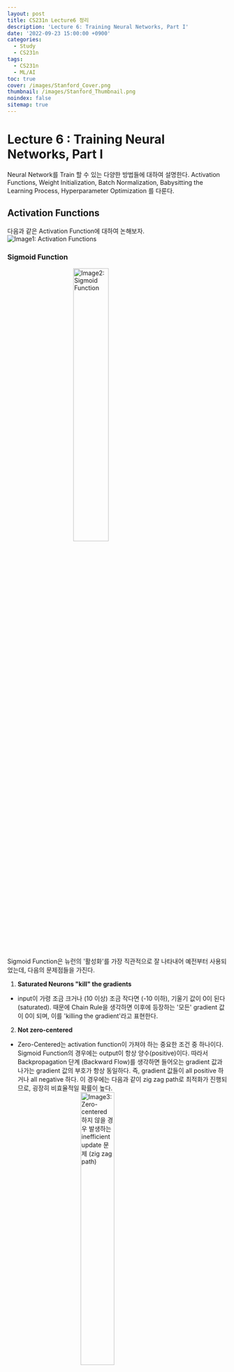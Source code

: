 ```yaml
---
layout: post
title: CS231n Lecture6 정리
description: 'Lecture 6: Training Neural Networks, Part I'
date: '2022-09-23 15:00:00 +0900'
categories:
  - Study
  - CS231n
tags:
  - CS231n
  - ML/AI
toc: true
cover: /images/Stanford_Cover.png
thumbnail: /images/Stanford_Thumbnail.png
noindex: false
sitemap: true
---
```


# Lecture 6 : Training Neural Networks, Part I
Neural Network를 Train 할 수 있는 다양한 방법들에 대하여 설명한다. Activation Functions, Weight Initialization, Batch Normalization, Babysitting the Learning Process, Hyperparameter Optimization 를 다룬다. 

<!-- more -->

## Activation Functions
다음과 같은 Activation Function에 대하여 논해보자.
 <img src='../../../../images/post/CS231n_Lecture6_Img1.jpg' alt='Image1: Activation Functions' style="display: block; margin: 0 auto"> </img>

### Sigmoid Function
 <img src='../../../../images/post/CS231n_Lecture6_Img2.jpg' alt='Image2: Sigmoid Function' style="display: block; margin: 0 auto; width: 40% ; height: 40%"> </img>

Sigmoid Function은 뉴런의 '활성화'를 가장 직관적으로 잘 나타내어 예전부터 사용되었는데, 다음의 문제점들을 가진다. 

1) **Saturated Neurons "kill" the gradients**
- input이 가령 조금 크거나 (10 이상) 조금 작다면 (-10 이하), 기울기 값이 0이 된다 (saturated). 때문에 Chain Rule을 생각하면 이후에 등장하는 '모든' gradient 값이 0이 되며, 이를 'killing the gradient'라고 표현한다. 

2) **Not zero-centered**
- Zero-Centered는 activation function이 가져야 하는 중요한 조건 중 하나이다. Sigmoid Function의 경우에는 output이 항상 양수(positive)이다. 따라서 Backpropagation 단계 (Backward Flow)를 생각하면 들어오는 gradient 값과 나가는 gradient 값의 부호가 항상 동일하다. 즉, gradient 값들이 all positive 하거나 all negative 하다. 이 경우에는 다음과 같이 zig zag path로 최적화가 진행되므로, 굉장히 비효율적일 확률이 높다.
 <img src='../../../../images/post/CS231n_Lecture6_Img3.jpg' alt='Image3: Zero-centered 하지 않을 경우 발생하는 inefficient update 문제 (zig zag path)' style="display: block; margin: 0 auto; width: 40% ; height: 40%"> </img>

3) exp() is computationally expensive

위의 $tanh(x)$ function은 zero centered 라는 점에서 sigmoid function 보다 좋지만, saturated 되었을 때 발생하는 gradient killing 문제는 해결되지 않았다. 

### ReLU Function (Rectified Linear Unit)
 <img src='../../../../images/post/CS231n_Lecture6_Img4.jpg' alt='Image4: ReLU Function' style="display: block; margin: 0 auto; width: 40% ; height: 40%"> </img>

ReLU function은 + region 에서 saturate 되지 않고, very computationally efficient 하며, sigmoid와 tanh에 비해 빨리 수렴한다(약 6배)는 장점이 있지만, zero-centered 하지 않다. 절반의 영역(- region)에서 saturate 되므로, 아주 작은 양의 bias를 통해 ReLU neuron을 initialize 하는 것이 좋다. 

ReLU function의 문제들을 극복하기 위하여 Leaky ReLU(saturate 하지 않으며, 따라서 뉴런이 "죽지" 않는다), ELU(Leaky ReLU에 비해 노이즈에 강하지만 computationally expensive한 exp 연산이 필요함) 등을 이용한다.

### 요약
- **ReLU** 를 이용하라. (learning rate의 선정에 유의한다)
- **Leaky ReLU, Maxout, ELU**를 시도해봐라.
- tanh 를 시도해 보되, 큰 기대는 하지 마라.
- **Sigmoid는 사용하지 마라**

## Weight Initialization
Fully Connected Net 에서 등장하는 weight $W$ 는 모델이 학습을 통하여 최적의 값을 정해 나간다(backprop). 그렇다면, 처음에는 어떤 값들로 초기화를 해 주어야 하는가?

Idea 1 ) **W = 0** init  
모든 값들을 0으로 초기화하는 방법은 어떨까. 결론적으로, 이는 **절대 하지 말아야 하는 방법**이다. 이 경우에는 모든 뉴런들이 같은 행위를 하여, 결국 같은 gradient 값을 가지며, 같은 양만큼 update 될 것이다. 따라서 많은 뉴런이 전혀 의미가 없어진다. 

Idea 2 ) **Small Random Numbers** init  
가령 `weight_scale` 같은 걸 지정하여 `W = np.random.randn(D, H) * weight_scale` 와 같이 랜덤하게 주는 방법이다. 이 경우는 작은 네트워크에선 잘 들어맞지만, **네트워크가 깊어질수록 문제**가 생긴다. `weight_scale`의 정도에 따라 초기 값들이 작으면 계속해서 작은 gradient가 만들어져 작은 값을 넘겨준다(backprop). 따라서 최종적으로 모든 뉴런의 activation이 0으로 몰리게 된다. (모든 뉴런이 죽음) 초기 값들이 크다면, activation이 모두 1이나 -1로 몰리게 된다. (모든 뉴런이 포화) 두 경우 다 네트워크의 층이 의미가 없어지는 방향이므로 좋지 못하다.

Idea 3 ) **Xavier** init  
input의 variance와 output의 variance를 같게 유지하자는 것이 목표인데, 결과적으로 굉장히 잘 들어맞는다! 각 layer의 입력에 대략적인 unit gaussian 형태가 입력되기 때문에 위에서 언급한 문제가 발생하는 것을 방지한다. 단 ReLU를 사용할 때에는 절반의 뉴런이 어차피 죽게 되기 때문에, 추가적으로 /2 를 붙여주어야 한다. 

강의에서 General Rule of Thumb으로, Xavier부터 시작하라는 조언을 해 주었다.

## Batch Normalization
- **배치 단위로 입력 데이터를 (각 dimension에 대하여) 정규화**시키는 행위를 의미한다. (아래 사진 참고)
<img src='../../../../images/post/CS231n_Lecture6_Img5.jpg' alt='Image5: Batch Normalization' style="display: block; margin: 0 auto; width: 80% ; height: 80%"> </img>

- 참고로, dimension(feature) 단위로 mean과 std를 계산하여 정규화를 진행하는 Batch Normalization과 다르게, **Layer Normalization**이라는 놈은 batch 단위로 mean과 std를 계산하여 정규화한다. 이외에도 다양한 Normalization 기법이 존재하는데, 아래의 직관적인 그림이 많은 도움이 되었다. Batch의 크기가 결과에 유의미한 영향을 주는 Batch Normalization과는 달리, **Layer Normalization은 Batch의 크기와 결과가 무관**하다. (즉, hyperparameter 하나가 줄어드니까 이득!)

<img src='../../../../images/post/CS231n_Lecture6_Img6.png' alt='Image6: 다양한 Normalization' style="display: block; margin: 0 auto"> </img>

- 주로 Fully Connected Layer나 Convolutional Layer 이후에, 그리고 nonlinearity 이전에 적용한다.
- $\gamma, \beta$ 의 parameter들을 이용하여 최종적으로 $y_i$를 scale 및 shift 하며, $\gamma$와 $\beta$는 BN의 backpropagation을 통해 학습된다. 전체적인 과정은 아래와 같다.
<img src='../../../../images/post/CS231n_Lecture6_Img7.jpg' alt='Image7: Batch Normalization Steps' style="display: block; margin: 0 auto; width: 80% ; height: 80%"> </img>

- **Test Time** 시에는 Train Time과 비교하였을 때 BatchNorm layer가 **다르게 작동**한다! 각 mean, std가 train time 시에는 배치별로 계산되어 사용되지만, test time에서는 일일히 배치들의 mean과 std를 계산할 필요가 없기 때문에 training 과정에서 계산되는 **running mean, running var**와 같이 고정된 값의 mean, std를 사용한다. 

## Babysitting the Learning Process
Data Preprocessing을 완료하고, 적절한 architecture도 정했다고 하자. 이제 double checking 과정들을 통해 모델을 검증하면서, 좋은 성능을 낼 수 있도록 hyperparameter들을 잘 골라 모델을 train 해주면 된다. 

- Loss value Double Check
  - 